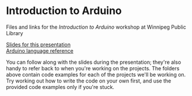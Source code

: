 # Introduction to Arduino

Files and links for the *Introduction to Arduino* workshop at Winnipeg Public Library

[Slides for this presentation](https://docs.google.com/presentation/d/1YHl-TrTbHp6pmhTUYHdbSzjinsbSHiaBcD-t3p3SLC0/edit?usp=sharing)  
[Arduino language reference](https://www.arduino.cc/en/Reference/HomePage)

You can follow along with the slides during the presentation; they're also handy to refer back to when you're working on the projects. The folders above contain code examples for each of the projects we'll be working on. Try working out how to write the code on your own first, and use the provided code examples only if you're stuck.
